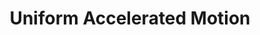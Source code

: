 ---
title: "Uniform Accelerated Motion"
prevcontenturl: ../3.3-uniform-accelerated-motion
nextcontenturl: ../3.4-free-fall-motion
---